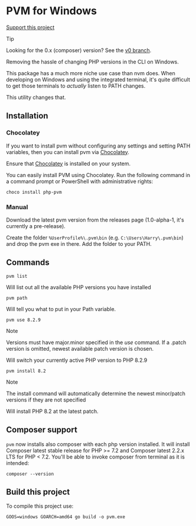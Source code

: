# PVM for Windows

[Support this project](https://github.com/sponsors/hjbdev)

> [!TIP]
> Looking for the 0.x (composer) version? See the [v0 branch](https://github.com/hjbdev/pvm/tree/v0).

Removing the hassle of changing PHP versions in the CLI on Windows.

This package has a much more niche use case than nvm does. When developing on Windows and using the integrated terminal, it's quite difficult to get those terminals to _actually_ listen to PATH changes.

This utility changes that.

## Installation

### Chocolatey

If you want to install pvm without configuring any settings and setting PATH variables, then you can install pvm via [Chocolatey](https://community.chocolatey.org/packages/php-pvm).

Ensure that [Chocolatey](https://chocolatey.org/) is installed on your system. 

You can easily install PVM using Chocolatey. Run the following command in a command prompt or PowerShell with administrative rights:

```shell
choco install php-pvm
```

### Manual

Download the latest pvm version from the releases page (1.0-alpha-1, it's currently a pre-release).

Create the folder `%UserProfile%\.pvm\bin` (e.g. `C:\Users\Harry\.pvm\bin`) and drop the pvm exe in there. Add the folder to your PATH.

## Commands
```
pvm list
```
Will list out all the available PHP versions you have installed

```
pvm path
```
Will tell you what to put in your Path variable.

```
pvm use 8.2.9
```
> [!NOTE]  
> Versions must have major.minor specified in the *use* command. If a .patch version is omitted, newest available patch version is chosen.

Will switch your currently active PHP version to PHP 8.2.9

```
pvm install 8.2
```
> [!NOTE]  
> The install command will automatically determine the newest minor/patch versions if they are not specified

Will install PHP 8.2 at the latest patch.

## Composer support
`pvm` now installs also composer with each php version installed.
It will install Composer latest stable release for PHP >= 7.2 and Composer latest 2.2.x LTS for PHP < 7.2.
You'll be able to invoke composer from terminal as it is intended:
```shell
composer --version
```

## Build this project

To compile this project use:
```shell
GOOS=windows GOARCH=amd64 go build -o pvm.exe
```
